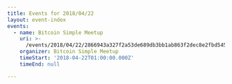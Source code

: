 ```yaml
---
title: Events for 2018/04/22
layout: event-index
events:
  - name: Bitcoin Simple Meetup
    uri: >-
      /events/2018/04/22/2866943a327f2a53de689db3bb1ab863f2dec8e2fbd54502bc219a145347d3d2
    organizer: Bitcoin Simple Meetup
    timeStart: '2018-04-22T01:00:00.000Z'
    timeEnd: null

---
```

